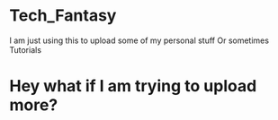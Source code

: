 # Tech_Fantasy
I am just using this to upload some of my personal stuff 
Or sometimes Tutorials

# Hey what if I am trying to upload more?
